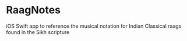 # RaagNotes
iOS Swift app to reference the musical notation for Indian Classical raags found in the Sikh scripture
